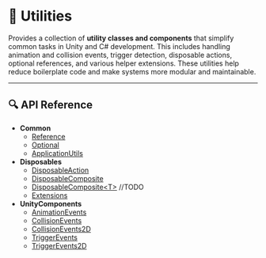 # 🧩 Utilities

Provides a collection of **utility classes and components** that simplify common tasks in Unity and C# development. This
includes handling animation and collision events, trigger detection, disposable actions, optional references, and
various helper extensions. These utilities help reduce boilerplate code and make systems more modular and maintainable.

---

## 🔍 API Reference

- **Common**
    - [Reference](Reference.md) <!-- + -->
    - [Optional](Optional.md) <!-- + -->
    - [ApplicationUtils](ApplicationUtils.md)  <!-- + -->
- **Disposables**
    - [DisposableAction](DisposableAction.md) <!-- + -->
    - [DisposableComposite](DisposableComposite.md) <!-- + -->
    - [DisposableComposite\<T>]() //TODO
    - [Extensions](Extensions.md) <!-- + -->
- **UnityComponents**
    - [AnimationEvents](AnimationEvents.md) <!-- + -->
    - [CollisionEvents](CollisionEvents.md) <!-- + -->
    - [CollisionEvents2D](CollisionEvents2D.md) <!-- + -->
    - [TriggerEvents](TriggerEvents.md) <!-- + -->
    - [TriggerEvents2D](TriggerEvents2D.md) <!-- + -->

